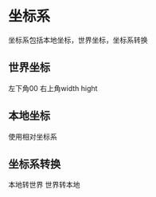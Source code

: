 # 坐标系

坐标系包括本地坐标，世界坐标，坐标系转换

## 世界坐标

左下角00 右上角width hight

## 本地坐标

使用相对坐标系

## 坐标系转换

本地转世界   世界转本地
